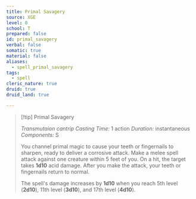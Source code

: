 ```yaml
---
title: Primal Savagery
source: XGE
level: 0
school: T
prepared: false
id: primal_savagery
verbal: false
somatic: true
material: false
aliases:
  - spell_primal_savagery
tags:
  - spell
cleric_nature: true
druid: true
druid_land: true

---
```

>[!tip] Primal Savagery
>
> *Transmutaion cantrip*
> *Casting Time:* 1 action
> *Duration:* instantaneous
> *Components:* S
>
>You channel primal magic to cause your teeth or fingernails to sharpen, ready to deliver a corrosive attack. Make a melee spell attack against one creature within 5 feet of you. On a hit, the target takes **1d10** acid damage. After you make the attack, your teeth or fingernails return to normal.
>
>The spell's damage increases by **1d10** when you reach 5th level (**2d10**), 11th level (**3d10**), and 17th level (**4d10**).
>

